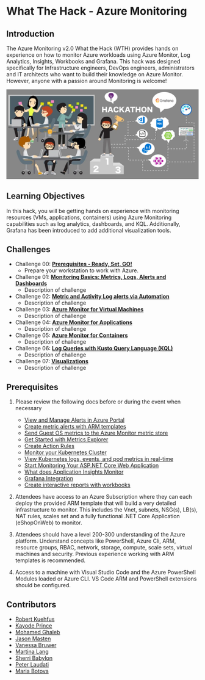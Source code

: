 # What The Hack - Azure Monitoring

## Introduction

The Azure Monitoring v2.0 What the Hack (WTH) provides hands on experience on how to monitor Azure workloads using Azure Monitor, Log Analytics, Insights, Workbooks and Grafana. This hack was designed specifically for Infrastructure engineers, DevOps engineers, administrators and IT architects who want to build their knowledge on Azure Monitor. However, anyone with a passion around Monitoring is welcome!  

![Hack Intro](./Images/header.png) 

## Learning Objectives

In this hack, you will be getting hands on experience with monitoring resources (VMs, applications, containers) using Azure Monitoring capabilities such as log analytics, dashboards, and KQL. Additionally, Grafana has been introduced to add additional visualization tools.

## Challenges

- Challenge 00: **[Prerequisites - Ready, Set, GO!](Student/Challenge-00.md)**
	 - Prepare your workstation to work with Azure.
- Challenge 01: **[Monitoring Basics: Metrics, Logs, Alerts and Dashboards](Student/Challenge-01.md)**
	 - Description of challenge
- Challenge 02: **[Metric and Activity Log alerts via Automation](Student/Challenge-02.md)**
	 - Description of challenge
- Challenge 03: **[Azure Monitor for Virtual Machines](Student/Challenge-03.md)**
	 - Description of challenge
- Challenge 04: **[Azure Monitor for Applications](Student/Challenge-04.md)**
	 - Description of challenge
- Challenge 05: **[Azure Monitor for Containers](Student/Challenge-05.md)**
	 - Description of challenge
- Challenge 06: **[Log Queries with Kusto Query Language (KQL)](Student/Challenge-06.md)**
	 - Description of challenge
- Challenge 07: **[Visualizations](Student/Challenge-07.md)**
	 - Description of challenge

## Prerequisites

1. Please review the following docs before or during the event when necessary

    - [View and Manage Alerts in Azure Portal](https://docs.microsoft.com/en-us/azure/azure-monitor/platform/alerts-metric#view-and-manage-with-azure-portal)
    - [Create metric alerts with ARM templates](https://docs.microsoft.com/en-us/azure/azure-monitor/platform/alerts-metric-create-templates)
    - [Send Guest OS metrics to the Azure Monitor metric store](https://docs.microsoft.com/en-us/azure/azure-monitor/platform/collect-custom-metrics-guestos-resource-manager-vm)
    - [Get Started with Metrics Explorer](https://docs.microsoft.com/en-us/azure/azure-monitor/platform/metrics-getting-started)
    - [Create Action Rules](https://docs.microsoft.com/en-us/azure/azure-monitor/platform/alerts-action-rules)
    - [Monitor your Kubernetes Cluster](https://docs.microsoft.com/en-us/azure/azure-monitor/insights/container-insights-analyze)
    - [View Kubernetes logs, events, and pod metrics in real-time](https://docs.microsoft.com/en-us/azure/azure-monitor/insights/container-insights-livedata-overview)
    - [Start Monitoring Your ASP.NET Core Web Application](https://docs.microsoft.com/en-us/azure/azure-monitor/learn/dotnetcore-quick-start)
    - [What does Application Insights Monitor](https://docs.microsoft.com/en-us/azure/azure-monitor/app/app-insights-overview#what-does-application-insights-monitor)
    - [Grafana Integration](https://grafana.com/grafana/plugins/grafana-azure-monitor-datasource)
    - [Create interactive reports with workbooks](https://docs.microsoft.com/en-us/azure/azure-monitor/app/usage-workbooks)

1. Attendees have access to an Azure Subscription where they can each deploy the provided ARM template that will build a very detailed infrastructure to monitor.  This includes the Vnet, subnets, NSG(s), LB(s), NAT rules, scales set and a fully functional .NET Core Application (eShopOnWeb) to monitor.
1. Attendees should have a level 200-300 understanding of the Azure platform.  Understand concepts like PowerShell, Azure Cli, ARM, resource groups, RBAC, network, storage, compute, scale sets, virtual machines and security.  Previous experience working with ARM templates is recommended.
1. Access to a machine with Visual Studio Code and the Azure PowerShell Modules loaded or Azure CLI. VS Code ARM and PowerShell extensions should be configured.

## Contributors

- [Robert Kuehfus](https://github.com/rkuehfus)
- [Kayode Prince](kayodeprinceMS)
- [Mohamed Ghaleb](https://github.com/msghaleb)
- [Jason Masten](https://github.com/jamasten)
- [Vanessa Bruwer](https://github.com/vanessabruwer)
- [Martina Lang](https://github.com/martinalang)
- [Sherri Babylon](https://github.com/shbabylo)
- [Peter Laudati](https://github.com/jrzyshr)
- [Maria Botova](https://github.com/MariaBTV)
